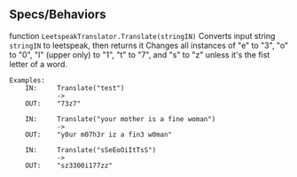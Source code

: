 ## Specs/Behaviors 
function `LeetspeakTranslator.Translate(stringIN)`
	Converts input string `stringIN` to leetspeak, then returns it
	Changes all instances of "e" to "3", "o" to "0", "I" (upper only) to "1", "t" to "7", and "s" to "z" unless it's the fist letter of a word.
	
	Examples:
		IN:		Translate("test")
				->
		OUT: 	"73z7"
		
		IN:		Translate("your mother is a fine woman")
				->
		OUT: 	"y0ur m07h3r iz a fin3 w0man"
		
		IN:		Translate("sSeEoOiItTsS")
				->
		OUT: 	"sz3300i177zz"